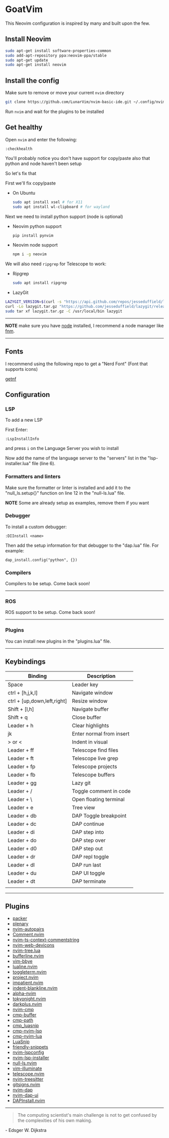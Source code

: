# GoatVim

This Neovim configuration is inspired by many and built upon the few.

## Install Neovim

```sh
sudo apt-get install software-properties-common
sudo add-apt-repository ppa:neovim-ppa/stable
sudo apt-get update
sudo apt-get install neovim
```

## Install the config

Make sure to remove or move your current `nvim` directory

```sh
git clone https://github.com/LunarVim/nvim-basic-ide.git ~/.config/nvim
```

Run `nvim` and wait for the plugins to be installed 


## Get healthy

Open `nvim` and enter the following:

```
:checkhealth
```

You'll probably notice you don't have support for copy/paste also that python and node haven't been setup

So let's fix that

First we'll fix copy/paste

- On Ubuntu

  ```sh
  sudo apt install xsel # for X11
  sudo apt install wl-clipboard # for wayland
  ```

Next we need to install python support (node is optional)

- Neovim python support

  ```sh
  pip install pynvim
  ```

- Neovim node support

  ```sh
  npm i -g neovim
  ```

We will also need `ripgrep` for Telescope to work: 

- Ripgrep

  ```sh
  sudo apt install ripgrep
  ```
- LazyGit
```sh
LAZYGIT_VERSION=$(curl -s "https://api.github.com/repos/jesseduffield/lazygit/releases/latest" | grep -Po '"tag_name": "v\K[0-9.]+')
curl -Lo lazygit.tar.gz "https://github.com/jesseduffield/lazygit/releases/latest/download/lazygit_${LAZYGIT_VERSION}_Linux_x86_64.tar.gz"
sudo tar xf lazygit.tar.gz -C /usr/local/bin lazygit
```

---

**NOTE** make sure you have [node](https://nodejs.org/en/) installed, I recommend a node manager like [fnm](https://github.com/Schniz/fnm).

---


## Fonts

I recommend using the following repo to get a "Nerd Font" (Font that supports icons)

[getnf](https://github.com/ronniedroid/getnf)

## Configuration

### LSP

To add a new LSP

First Enter:

```
:LspInstallInfo
```

and press `i` on the Language Server you wish to install

Now add the name of the language server to the "servers" list in the "lsp-installer.lua" file (line 6).

### Formatters and linters

Make sure the formatter or linter is installed and add it to the "null_ls.setup{}" function on line 12 in the "null-ls.lua" file.

**NOTE** Some are already setup as examples, remove them if you want

### Debugger

To install a custom debugger:
```
:DIInstall <name>
```
Then add the setup information for that debugger to the "dap.lua" file.
For example:
```
dap_install.config("python", {})
```
### Compilers

Compilers to be setup. Come back soon!

---
### ROS

ROS support to be setup. Come back soon!

---

### Plugins

You can install new plugins in the "plugins.lua" file.

---
## Keybindings

| Binding                     | Description              |
|-----------------------------|--------------------------|
| Space                       | Leader key               |
| ctrl + [h,j,k,l]            | Navigate window          |
| ctrl + [up,down,left,right] | Resize window            |
| Shift + [l,h]               | Navigate buffer          |
| Shift + q                   | Close buffer             |
| Leader + h                  | Clear highlights         |
| jk                          | Enter normal from insert |
| > or <                      | Indent in visual         |
| Leader + ff                 | Telescope find files     |
| Leader + ft                 | Telescope live grep      |
| Leader + fp                 | Telescope projects       |
| Leader + fb                 | Telescope buffers        |
| Leader + gg                 | Lazy git                 |
| Leader + /                  | Toggle comment in code   |
| Leader + \                  | Open floating terminal   |
| Leader + e                  | Tree view                |
| Leader + db                 | DAP Toggle breakpoint    |
| Leader + dc                 | DAP continue             |
| Leader + di                 | DAP step into            |
| Leader + do                 | DAP step over            |
| Leader + d0                 | DAP step out             |
| Leader + dr                 | DAP repl toggle          |
| Leader + dl                 | DAP run last             |
| Leader + du                 | DAP UI toggle            |
| Leader + dt                 | DAP terminate            |
|                             |                          |
---
## Plugins

- [packer](https://github.com/wbthomason/packer.nvim)
- [plenary](https://github.com/nvim-lua/plenary.nvim)
- [nvim-autopairs](https://github.com/windwp/nvim-autopairs)
- [Comment.nvim](https://github.com/numToStr/Comment.nvim)
- [nvim-ts-context-commentstring](https://github.com/JoosepAlviste/nvim-ts-context-commentstring)
- [nvim-web-devicons](https://github.com/kyazdani42/nvim-web-devicons)
- [nvim-tree.lua](https://github.com/kyazdani42/nvim-tree.lua)
- [bufferline.nvim](https://github.com/akinsho/bufferline.nvim)
- [vim-bbye](https://github.com/moll/vim-bbye)
- [lualine.nvim](https://github.com/nvim-lualine/lualine.nvim)
- [toggleterm.nvim](https://github.com/akinsho/toggleterm.nvim)
- [project.nvim](https://github.com/ahmedkhalf/project.nvim)
- [impatient.nvim](https://github.com/lewis6991/impatient.nvim)
- [indent-blankline.nvim](https://github.com/lukas-reineke/indent-blankline.nvim)
- [alpha-nvim](https://github.com/goolord/alpha-nvim)
- [tokyonight.nvim](https://github.com/folke/tokyonight.nvim)
- [darkplus.nvim](https://github.com/LunarVim/darkplus.nvim)
- [nvim-cmp](https://github.com/hrsh7th/nvim-cmp)
- [cmp-buffer](https://github.com/hrsh7th/cmp-buffer)
- [cmp-path](https://github.com/hrsh7th/cmp-path)
- [cmp_luasnip](https://github.com/saadparwaiz1/cmp_luasnip)
- [cmp-nvim-lsp](https://github.com/hrsh7th/cmp-nvim-lsp)
- [cmp-nvim-lua](https://github.com/hrsh7th/cmp-nvim-lua)
- [LuaSnip](https://github.com/L3MON4D3/LuaSnip)
- [friendly-snippets](https://github.com/rafamadriz/friendly-snippets)
- [nvim-lspconfig](https://github.com/neovim/nvim-lspconfig)
- [nvim-lsp-installer](https://github.com/williamboman/nvim-lsp-installer)
- [null-ls.nvim](https://github.com/jose-elias-alvarez/null-ls.nvim)
- [vim-illuminate](https://github.com/RRethy/vim-illuminate)
- [telescope.nvim](https://github.com/nvim-telescope/telescope.nvim)
- [nvim-treesitter](https://github.com/nvim-treesitter/nvim-treesitter)
- [gitsigns.nvim](https://github.com/lewis6991/gitsigns.nvim)
- [nvim-dap](https://github.com/mfussenegger/nvim-dap)
- [nvim-dap-ui](https://github.com/rcarriga/nvim-dap-ui)
- [DAPInstall.nvim](https://github.com/ravenxrz/DAPInstall.nvim)

---

> The computing scientist's main challenge is not to get confused by the complexities of his own making. 

\- Edsger W. Dijkstra
